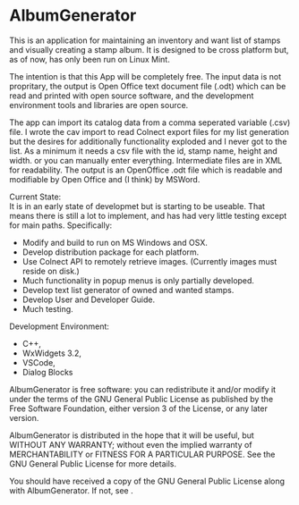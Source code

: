 # AlbumGenerator

<p>This is an application for maintaining an inventory and want list of stamps and visually creating a stamp album. It is designed to be cross platform but, as of now, has only been run on Linux Mint.
</p>
<p>The intention is that this App will be completely free. The input data is not propritary, the output is Open Office text document file (.odt) which can be read and printed with open source software, and the development environment tools and libraries are open source.
</p><p>
The app can import its catalog data from a comma seperated variable (.csv) file. I wrote the cav import to read Colnect export files for my list generation but the desires for additionally functionality exploded and I never got to the list. As a minimum it needs a csv file with the id, stamp name, height and width. or you can manually enter everything. Intermediate files are in XML for readability. The output is an OpenOffice .odt file which is readable and modifiable by Open Office and (I think) by MSWord.
</p><p>
Current State:<br>
It is in an early state of developmet but is starting to be useable. That means there is still a lot to implement, and has had very little testing except for main paths. Specifically:
<ul>
<li>Modify and build to run on MS Windows and OSX.</li>
<li>Develop distribution package for each platform.</li>
<li>Use Colnect API to remotely retrieve images. (Currently images must reside on disk.)</li>
<li>Much functionality in popup menus is only partially developed.</li>
<li>Develop text list generator of owned and wanted stamps.</li>
<li>Develop User and Developer Guide.</li>
<li>Much testing.</li>
</ul>
</p><p>
Development Environment:
<ul>
<li>C++,</li>
<li>WxWidgets 3.2,</li>
<li>VSCode,</li>
<li>Dialog Blocks <http://www.dialogblocks.com/></li>
</ul>

<p>
AlbumGenerator is free software: you can redistribute it and/or modify it under the terms of the GNU General Public License as published by the Free Software Foundation,  either version 3 of the License, or any later version.
</p><p>
AlbumGenerator is distributed in the hope that it will be useful, but WITHOUT ANY WARRANTY; without even the implied warranty of MERCHANTABILITY or FITNESS FOR A PARTICULAR PURPOSE. See the GNU General Public License for more details.
</p><p>
You should have received a copy of the GNU General Public License along with  AlbumGenerator. If not, see <https://www.gnu.org/licenses/>.
</p>
